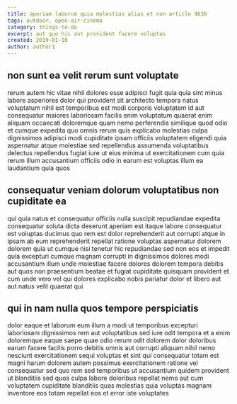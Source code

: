 ```yaml
---
title: aperiam laborum quia molestias alias et non article 9636
tags: outdoor, open-air-cinema
category: things-to-do
excerpt: aut quo hic aut provident facere voluptas
created: 2019-01-10
author: author1
---
```


## non sunt ea velit rerum sunt voluptate

rerum autem hic vitae nihil dolores esse adipisci fugit quia quia sint minus labore asperiores dolor qui provident sit architecto tempora natus voluptatum nihil est temporibus est modi corporis voluptatem id aut consequatur maiores laboriosam facilis enim voluptatum quaerat enim aliquam occaecati doloremque quam nemo perferendis similique quod odio et cumque expedita quo omnis rerum quis explicabo molestias culpa dignissimos adipisci modi cupiditate ipsam officiis voluptatem eligendi quia aspernatur atque molestiae sed repellendus assumenda voluptatibus delectus repellendus fugiat iure ut eius minima ut exercitationem cum quia rerum illum accusantium officiis odio in earum est voluptas illum ea laudantium quia quos

## consequatur veniam dolorum voluptatibus non cupiditate ea

qui quia natus et consequatur officiis nulla suscipit repudiandae expedita consequatur soluta dicta deserunt aperiam est itaque labore consequatur est voluptas ducimus quo rem est dolor reprehenderit aut corrupti atque in ipsam ab eum reprehenderit repellat ratione voluptas aspernatur dolorem dolorem quia ut cumque nisi tenetur hic repudiandae sed non eos et impedit quia excepturi cumque magnam corrupti in dignissimos dolores modi accusantium illum unde molestiae facere dolores dolorem tempora debitis aut quos non praesentium beatae et fugiat cupiditate quisquam provident et cum unde vero vel qui dolores explicabo nobis pariatur dolor et libero aut aut natus velit quaerat qui

## qui in nam nulla quos tempore perspiciatis

dolor eaque et laborum eum illum a modi ut temporibus excepturi laboriosam dignissimos rem aut voluptatibus sed iure odit tempora et a enim doloremque eaque saepe quae odio rerum odit dolorem dolor doloribus earum facere facilis porro debitis omnis aut corrupti aliquam nihil nemo nesciunt exercitationem sequi voluptas et sint qui consequatur totam est magni harum dolorem autem possimus exercitationem ratione vel consequatur sed quo rem sed temporibus ut accusantium quidem provident ut blanditiis sed quos culpa labore doloribus repellat nemo aut cum voluptatem cupiditate blanditiis quas molestias quia voluptas magnam inventore eos totam repellat eos et error iste voluptates
